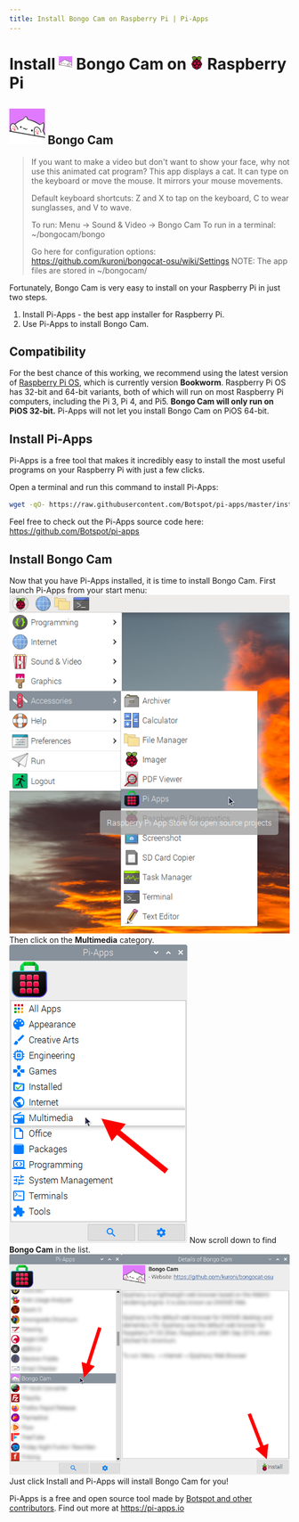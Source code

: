 ```yaml
---
title: Install Bongo Cam on Raspberry Pi | Pi-Apps
---
```

<div class="simple-install-content content">

# Install <img src="/img/app-icons/Bongo Cam/icon-64.png" height=24> Bongo Cam on <img src=/img/other-icons/raspberrypi-icon.svg height=24> Raspberry Pi

## <img src="/img/app-icons/Bongo Cam/icon-64.png"> Bongo Cam
> If you want to make a video but don't want to show your face, why not use this animated cat program?
> This app displays a cat. It can type on the keyboard or move the mouse. It mirrors your mouse movements.
> 
> Default keyboard shortcuts: Z and X to tap on the keyboard, C to wear sunglasses, and V to wave.
> 
> To run: Menu -> Sound & Video -> Bongo Cam
> To run in a terminal: ~/bongocam/bongo
> 
> Go here for configuration options: https://github.com/kuroni/bongocat-osu/wiki/Settings
> NOTE: The app files are stored in ~/bongocam/

Fortunately, Bongo Cam is very easy to install on your Raspberry Pi in just two steps.
1. Install Pi-Apps - the best app installer for Raspberry Pi.
2. Use Pi-Apps to install Bongo Cam.
</div>
<div class="simple-install-content content">

## Compatibility
For the best chance of this working, we recommend using the latest version of [Raspberry Pi OS](https://www.raspberrypi.com/software/), which is currently version **Bookworm**.
Raspberry Pi OS has 32-bit and 64-bit variants, both of which will run on most Raspberry Pi computers, including the Pi 3, Pi 4, and Pi5.
**Bongo Cam will only run on PiOS 32-bit.** Pi-Apps will not let you install Bongo Cam on PiOS 64-bit.
</div>
<div class="simple-install-content content">

## Install Pi-Apps

Pi-Apps is a free tool that makes it incredibly easy to install the most useful programs on your Raspberry Pi with just a few clicks.

Open a terminal and run this command to install Pi-Apps:
```bash
wget -qO- https://raw.githubusercontent.com/Botspot/pi-apps/master/install | bash
```
Feel free to check out the Pi-Apps source code here: https://github.com/Botspot/pi-apps
</div>
<div class="simple-install-content content">

## Install Bongo Cam

Now that you have Pi-Apps installed, it is time to install Bongo Cam.
First launch Pi-Apps from your start menu:
<img src="/img/start-menu.png">
Then click on the <b>Multimedia</b> category.
<img src="/img/category-selections/Multimedia.png">
Now scroll down to find <b>Bongo Cam</b> in the list.
<img src="/img/app-icons/Bongo Cam/app-selection.png">
Just click Install and Pi-Apps will install Bongo Cam for you!
</div>
<div class="simple-install-content content">

Pi-Apps is a free and open source tool made by [Botspot and other contributors](/about/#contributors). Find out more at https://pi-apps.io
</div>
